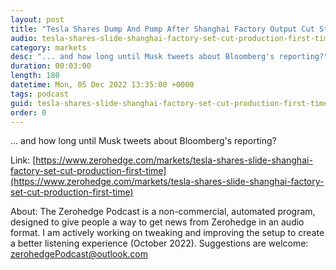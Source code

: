 ```yaml
---
layout: post
title: "Tesla Shares Dump And Pump After Shanghai Factory Output Cut Story Refuted As &quot;False Information&quot;"
audio: tesla-shares-slide-shanghai-factory-set-cut-production-first-time-0
category: markets
desc: "... and how long until Musk tweets about Bloomberg's reporting?"
duration: 00:03:00
length: 180
datetime: Mon, 05 Dec 2022 13:35:00 +0000
tags: podcast
guid: tesla-shares-slide-shanghai-factory-set-cut-production-first-time-0
order: 0
---
```

... and how long until Musk tweets about Bloomberg's reporting?

Link: [https://www.zerohedge.com/markets/tesla-shares-slide-shanghai-factory-set-cut-production-first-time](https://www.zerohedge.com/markets/tesla-shares-slide-shanghai-factory-set-cut-production-first-time)

About: The Zerohedge Podcast is a non-commercial, automated program, designed to give people a way to get news from Zerohedge in an audio format.  I am actively working on tweaking and improving the setup to create a better listening experience (October 2022).  Suggestions are welcome: [zerohedgePodcast@outlook.com](mailto:zerohedgePodcast@outlook.com)
